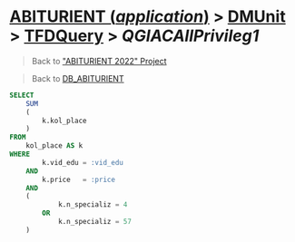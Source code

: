 # [ABITURIENT (*application*)](../../app_abiturient_2022.md) > [DMUnit](../DMUnit.md) > [TFDQuery](TDFQuery.md) > *QGIACAllPrivileg1*

> Back to ["ABITURIENT 2022" Project](/README.md)

> Back to [DB_ABITURIENT](../../../db/db_abiturient_2022.md)

```sql
SELECT
    SUM
    (
        k.kol_place
    )
FROM
    kol_place AS k
WHERE
        k.vid_edu = :vid_edu
    AND
        k.price   = :price
    AND
    (
            k.n_specializ = 4
        OR
            k.n_specializ = 57
    )
```